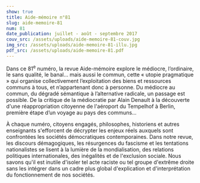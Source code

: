 ```yaml
---
show: true
title: Aide-mémoire n°81
slug: aide-memoire-81
num: 81
date_publication: juillet - août - septembre 2017
couv_src: /assets/uploads/aide-memoire-81-couv.jpg
img_src: /assets/uploads/aide-memoire-81-illu.jpg
pdf_src: /assets/uploads/aide-memoire-81.pdf
---
```

Dans ce 81<sup>e</sup> numéro, la revue Aide-mémoire explore le médiocre, l’ordinaire, le sans qualité, le banal… mais aussi le commun, cette « utopie pragmatique » qui organise collectivement l’exploitation des biens et ressources communs à tous, et n’appartenant donc à personne. Du médiocre au commun, du dégradé sémantique à l’alternative radicale, un passage est possible. De la critique de la médiocratie par Alain Denault à la découverte d'une réappropriation citoyenne de l'aéroport du Tempelhof à Berlin, première étape d’un voyage au pays des communs…

À chaque numéro, citoyens engagés, philosophes, historiens et autres enseignants s'efforcent de décrypter les enjeux réels auxquels sont confrontées les sociétés démocratiques contemporaines. Dans notre revue, les discours démagogiques, les résurgences du fascisme et les tentations nationalistes se lisent à la lumière de la mondialisation, des relations politiques internationales, des inégalités et de l'exclusion sociale. Nous savons qu'il est inutile d'isoler tel acte raciste ou tel groupe d'extrême droite sans les intégrer dans un cadre plus global d'explication et d'interprétation du fonctionnement de nos sociétés.
